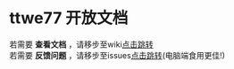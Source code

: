 # ttwe77 开放文档  
若需要 **查看文档** ，请移步至wiki[点击跳转](https://gitee.com/Mu_Apk/ttwe77/wiki)  
若需要 **反馈问题** ，请移步至issues[点击跳转](https://gitee.com/Mu_Apk/ttwe77/issues)(电脑端食用更佳!)